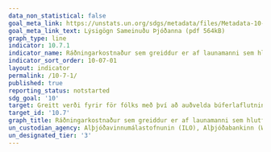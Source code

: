 ```yaml
---
data_non_statistical: false
goal_meta_link: https://unstats.un.org/sdgs/metadata/files/Metadata-10-07-01.pdf
goal_meta_link_text: Lýsigögn Sameinuðu Þjóðanna (pdf 564kB)
graph_type: line
indicator: 10.7.1
indicator_name: Ráðningarkostnaður sem greiddur er af launamanni sem hlutfall af árstekjum sem aflað er í viðtökulandi.
indicator_sort_order: 10-07-01
layout: indicator
permalink: /10-7-1/
published: true
reporting_status: notstarted
sdg_goal: '10'
target: Greitt verði fyrir för fólks með því að auðvelda búferlaflutninga og gera þá örugga og reglubundna, meðal annars með því að hrinda stefnumálum á sviði búferlaflutninga í framkvæmd á skipulegan og hagkvæman hátt.  
target_id: '10.7'
graph_title: Ráðningarkostnaður sem greiddur er af launamanni sem hlutfall af árstekjum sem aflað er í viðtökulandi.
un_custodian_agency: Alþjóðavinnumálastofnunin (ILO), Alþjóðabankinn (World Bank)
un_designated_tier: '3'
---
```

